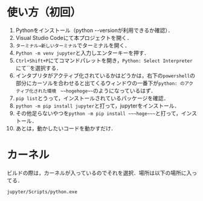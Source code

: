 # 使い方（初回）
1. Pythonをインストール（python --versionが利用できるか確認）．
2. Visual Studio Codeにて本プロジェクトを開く．
3. `ターミナル→新しいターミナル`でターミナルを開く．
4. `Python -m venv jupyter`と入力しエンターキーを押す．
5. `Ctrl+Shift+P`にてコマンドパレットを開き，`Python: Select Interpreter`にて``を選択する．
6. インタプリタがアクティブ化されているかはどうかは，右下の`powershell`の部分にカーソルを合わせると出てくるウィンドウの一番下が`python: のアクティブ化された環境　~~hogehoge~~`のようになっているはず．
7. `pip list`とうって，インストールされているパッケージを確認．
8. `python -m pip install jupyter`と打って，jupyterをインストール．
9. その他足らないやつを`python -m pip install ~~~hoge~~~`と打って，インストール．
12. あとは，動かしたいコードを動かすだけ．

# カーネル
ビルドの際は，カーネルが入っているのでそれを選択．場所は以下の場所に入ってる．
```
jupyter/Scripts/python.exe
```
